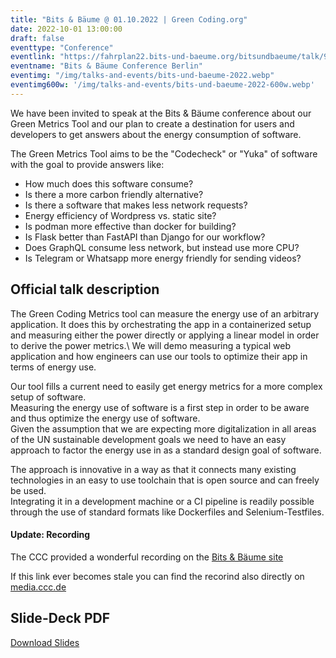 ```yaml
---
title: "Bits & Bäume @ 01.10.2022 | Green Coding.org"
date: 2022-10-01 13:00:00
draft: false
eventtype: "Conference"
eventlink: "https://fahrplan22.bits-und-baeume.org/bitsundbaeume/talk/9TES88/"
eventname: "Bits & Bäume Conference Berlin"
eventimg: "/img/talks-and-events/bits-und-baeume-2022.webp"
eventimg600w: '/img/talks-and-events/bits-und-baeume-2022-600w.webp'
---
```


We have been invited to speak at the Bits & Bäume conference about our Green Metrics 
Tool and our plan to create a destination for users and developers to 
get answers about the energy consumption of software.

The Green Metrics Tool aims to be the "Codecheck" or "Yuka" of software
with the goal to provide answers like:

- How much does this software consume?
- Is there a more carbon friendly alternative?
- Is there a software that makes less network requests?
- Energy efficiency of Wordpress vs. static site? 
- Is podman more effective than docker for building?
- Is Flask better than FastAPI than Django for our workflow?
- Does GraphQL consume less network, but instead use more CPU?
- Is Telegram or Whatsapp more energy friendly for sending videos?

## Official talk description

The Green Coding Metrics tool can measure the energy use of an arbitrary application.
It does this by orchestrating the app in a containerized setup and measuring either the power directly or applying a linear model in order to derive the power metrics.\ 
We will demo measuring a typical web application and how engineers can use our tools to optimize their app in terms of energy use.

Our tool fills a current need to easily get energy metrics for a more complex setup of software.\
Measuring the energy use of software is a first step in order to be aware and thus optimize the energy use of software.\
Given the assumption that we are expecting more digitalization in all areas of the UN sustainable development goals we need to have an easy approach to factor the energy use in as a standard design goal of software.

The approach is innovative in a way as that it connects many existing technologies in an easy to use toolchain that is open source and can freely be used.\
Integrating it in a development machine or a CI pipeline is readily possible through the use of standard formats like Dockerfiles and Selenium-Testfiles.

#### Update: Recording

The CCC provided a wonderful recording on the  [Bits & Bäume site](https://fahrplan22.bits-und-baeume.org/bitsundbaeume/talk/9TES88/)

If this link ever becomes stale you can find the recorind also directly on [media.ccc.de](https://media.ccc.de/v/bitsundbaeume-19349-green-coding-measuring-energy-use-of-arbitrary-applications-and-software-stacks-en-#t=2886)

## Slide-Deck PDF

[Download Slides](/slides/bits-und-baeume.pdf)
